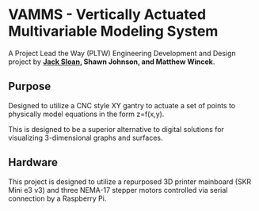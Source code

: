 # VAMMS - Vertically Actuated Multivariable Modeling System

A Project Lead the Way (PLTW) Engineering Development and Design project by **[Jack Sloan](https://github.com/Youareyou64), Shawn Johnson, and Matthew Wincek**.

## Purpose

Designed to utilize a CNC style XY gantry to actuate a set of points to physically model equations in the form z=f(x,y).

This is designed to be a superior alternative to digital solutions for visualizing 3-dimensional graphs and surfaces. 

## Hardware

This project is designed to utilize a repurposed 3D printer mainboard (SKR Mini e3 v3) and three NEMA-17 stepper motors controlled via serial connection by a Raspberry Pi. 
